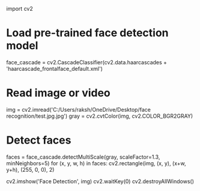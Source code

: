 import cv2

# Load pre-trained face detection model
face_cascade = cv2.CascadeClassifier(cv2.data.haarcascades + 'haarcascade_frontalface_default.xml')

# Read image or video
img = cv2.imread('C:/Users/raksh/OneDrive/Desktop/face recognition/test.jpg.jpg')
gray = cv2.cvtColor(img, cv2.COLOR_BGR2GRAY)

# Detect faces
faces = face_cascade.detectMultiScale(gray, scaleFactor=1.3, minNeighbors=5)
for (x, y, w, h) in faces:
    cv2.rectangle(img, (x, y), (x+w, y+h), (255, 0, 0), 2)

cv2.imshow('Face Detection', img)
cv2.waitKey(0)
cv2.destroyAllWindows()
